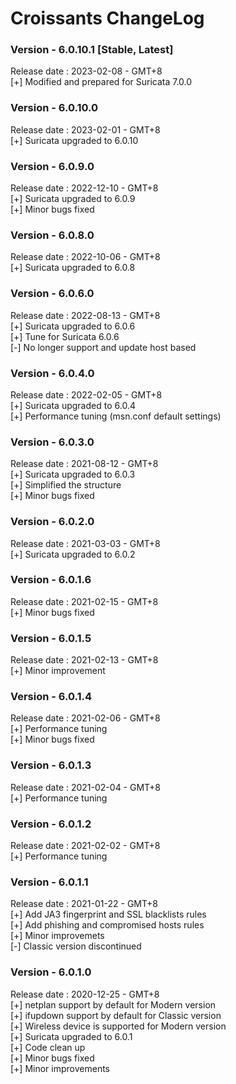 # Croissants ChangeLog

### Version - 6.0.10.1 [Stable, Latest]  
Release date : 2023-02-08 - GMT+8  
[+] Modified and prepared for Suricata 7.0.0    

### Version - 6.0.10.0   
Release date : 2023-02-01 - GMT+8  
[+] Suricata upgraded to 6.0.10  

### Version - 6.0.9.0   
Release date : 2022-12-10 - GMT+8  
[+] Suricata upgraded to 6.0.9  
[+] Minor bugs fixed  

### Version - 6.0.8.0   
Release date : 2022-10-06 - GMT+8  
[+] Suricata upgraded to 6.0.8  

### Version - 6.0.6.0   
Release date : 2022-08-13 - GMT+8  
[+] Suricata upgraded to 6.0.6  
[+] Tune for Suricata 6.0.6  
[-] No longer support and update host based  

### Version - 6.0.4.0  
Release date : 2022-02-05 - GMT+8  
[+] Suricata upgraded to 6.0.4  
[+] Performance tuning (msn.conf default settings)  

### Version - 6.0.3.0  
Release date : 2021-08-12 - GMT+8  
[+] Suricata upgraded to 6.0.3  
[+] Simplified the structure  
[+] Minor bugs fixed  

### Version - 6.0.2.0  
Release date : 2021-03-03 - GMT+8  
[+] Suricata upgraded to 6.0.2  

### Version - 6.0.1.6  
Release date : 2021-02-15 - GMT+8  
[+] Minor bugs fixed  

### Version - 6.0.1.5  
Release date : 2021-02-13 - GMT+8  
[+] Minor improvement  

### Version - 6.0.1.4  
Release date : 2021-02-06 - GMT+8  
[+] Performance tuning  
[+] Minor bugs fixed

### Version - 6.0.1.3  
Release date : 2021-02-04 - GMT+8  
[+] Performance tuning  

### Version - 6.0.1.2  
Release date : 2021-02-02 - GMT+8  
[+] Performance tuning  

### Version - 6.0.1.1  
Release date : 2021-01-22 - GMT+8  
[+] Add JA3 fingerprint and SSL blacklists rules  
[+] Add phishing and compromised hosts rules  
[+] Minor improvemets  
[-] Classic version discontinued  

### Version - 6.0.1.0 
Release date : 2020-12-25 - GMT+8  
[+] netplan support by default for Modern version  
[+] ifupdown support by default for Classic version  
[+] Wireless device is supported for Modern version  
[+] Suricata upgraded to 6.0.1  
[+] Code clean up  
[+] Minor bugs fixed  
[+] Minor improvements  

